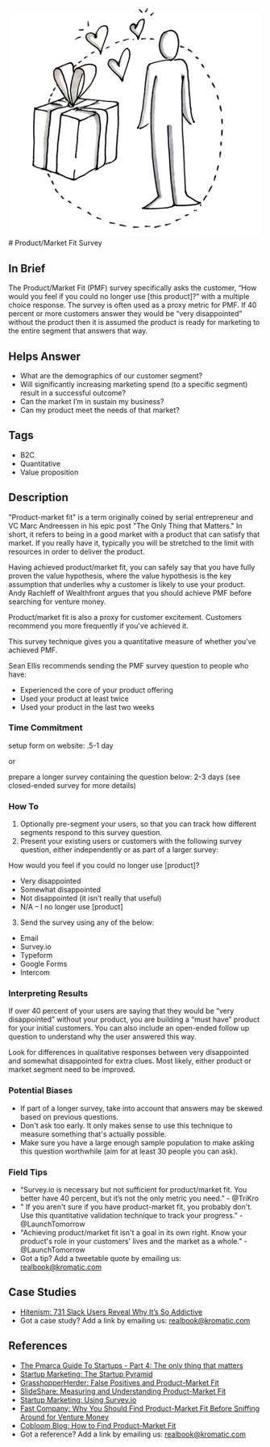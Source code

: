 ![](/assets/illustration-UX-04.png)# Product/Market Fit Survey

## In Brief

The Product/Market Fit (PMF) survey specifically asks the customer, “How would you feel if you could no longer use [this product]?” with a multiple choice response. The survey is often used as a proxy metric for PMF. If 40 percent or more customers answer they would be “very disappointed” without the product then it is assumed the product is ready for marketing to the entire segment that answers that way.

## Helps Answer
 * What are the demographics of our customer segment?
 * Will significantly increasing marketing spend (to a specific segment) result in a successful outcome?
 * Can the market I’m in sustain my business?
 * Can my product meet the needs of that market?

## Tags
 * B2C
 * Quantitative
 * Value proposition

## Description

"Product-market fit" is a term originally coined by serial entrepreneur and VC Marc Andreessen in his epic post "The Only Thing that Matters." In short, it refers to being in a good market with a product that can satisfy that market. If you really have it, typically you will be stretched to the limit with resources in order to deliver the product. 

Having achieved product/market fit, you can safely say that you have fully proven the value hypothesis, where the value hypothesis is the key assumption that underlies why a customer is likely to use your product. Andy Rachleff of Wealthfront argues that you should achieve PMF before searching for venture money. 

Product/market fit is also a proxy for customer excitement. Customers recommend you more frequently if you've achieved it. 

This survey technique gives you a quantitative measure of whether you've achieved PMF. 

Sean Ellis recommends sending the PMF survey question to people who have:
 * Experienced the core of your product offering
 * Used your product at least twice
 * Used your product in the last two weeks

### Time Commitment

setup form on website: .5-1 day

or 

prepare a longer survey containing the question below: 2-3 days (see closed-ended survey for more details)

### How To

1. Optionally pre-segment your users, so that you can track how different segments respond to this survey question.
2. Present your existing users or customers with the following survey question, either independently or as part of a larger survey:

How would you feel if you could no longer use [product]?

 * Very disappointed
 * Somewhat disappointed
 * Not disappointed (it isn’t really that useful)
 * N/A – I no longer use [product]

3. Send the survey using any of the below:
 * Email
 * Survey.io
 * Typeform
 * Google Forms
 * Intercom


### Interpreting Results

If over 40 percent of your users are saying that they would be “very disappointed” without your product, you are building a “must have” product for your initial customers. You can also include an open-ended follow up question to understand why the user answered this way. 

Look for differences in qualitative responses between very disappointed and somewhat disappointed for extra clues. Most likely, either product or market segment need to be improved. 

### Potential Biases

 * If part of a longer survey, take into account that answers may be skewed based on previous questions.
 * Don't ask too early. It only makes sense to use this technique to measure something that's actually possible.
 * Make sure you have a large enough sample population to make asking this question worthwhile (aim for at least 30 people you can ask).

### Field Tips
 * “Survey.io is necessary but not sufficient for product/market fit. You better have 40 percent, but it’s not the only metric you need.” - @TriKro
 * " If you aren't sure if you have product-market fit, you probably don't. Use this quantitative validation technique to track your progress." - @LaunchTomorrow
 * "Achieving product/market fit isn't a goal in its own right. Know your product's role in your customers' lives and the market as a whole." - @LaunchTomorrow
 * Got a tip? Add a tweetable quote by emailing us: [realbook@kromatic.com](mailto:realbook@kromatic.com)

## Case Studies
* [Hitenism: 731 Slack Users Reveal Why It’s So Addictive](https://hitenism.com/slack-product-market-fit-survey/)
* Got a case study? Add a link by emailing us: [realbook@kromatic.com](mailto:realbook@kromatic.com) 
 
## References
* [The Pmarca Guide To Startups - Part 4: The only thing that matters](http://pmarchive.com/guide_to_startups_part4.html)
* [Startup Marketing: The Startup Pyramid](http://www.startup-marketing.com/the-startup-pyramid/)
* [GrasshopperHerder: False Positives and Product-Market Fit](https://grasshopperherder.com/false-positives-and-product-market-fit/)
* [SlideShare: Measuring and Understanding Product-Market Fit](https://www.slideshare.net/hiten1/measuring-understanding-productmarket-fit-qualitatively/8-Do_you_have_productmarket_fit)
* [Startup Marketing: Using Survey.io](http://www.startup-marketing.com/using-survey-io/)
* [Fast Company: Why You Should Find Product-Market Fit Before Sniffing Around for Venture Money](https://www.fastcompany.com/3014841/why-you-should-find-product-market-fit-before-sniffing-around-for-venture-money?show_rev_content)
* [Cobloom Blog: How to Find Product-Market Fit](https://www.cobloom.com/blog/how-good-is-david-cummings-approach-to-product/market-fit)
* Got a reference? Add a link by emailing us: [realbook@kromatic.com](realbook@kromatic.com)